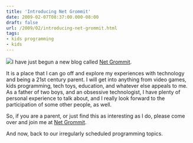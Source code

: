 ```yaml
---
title: 'Introducing Net Grommit'
date: 2009-02-07T08:37:00.000-08:00
draft: false
url: /2009/02/introducing-net-grommit.html
tags: 
- kids programming
- kids
---
```


[![](http://www.videogamecritic.net/images/gba/kelly_slater%27s_pro_surfer.jpg)](http://www.videogamecritic.net/images/gba/kelly_slater%27s_pro_surfer.jpg)I have just begun a new blog called [Net Grommit](http://netgrommit.com/).  
  
It is a place that I can go off and explore my experiences with technology and being a 21st century parent. I will get into anything from video games, kids programming, tech toys, education, and whatever else appeals to me. As a father of two boys, and an obsessive technologist, I have plenty of personal experience to talk about, and I really look forward to the participation of some other people, as well.  
  
So, if you are a parent, or just find this as interesting as I do, please come over and join me at [Net Grommit](http://netgrommit.com/).  
  
And now, back to our irregularly scheduled programming topics.